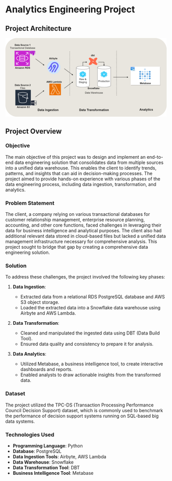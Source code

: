 # Analytics Engineering Project

<h2>Project Architecture</h2>
<p align="center">
  <img src="https://github.com/efrenmo/Analytics-Engineering-Project/blob/main/Screenshots/ae_infra_l.drawio.png" />
</p>

## Project Overview

### Objective

The main objective of this project was to design and implement an end-to-end data engineering solution that consolidates data from multiple sources into a unified data warehouse. This enables the client to identify trends, patterns, and insights that can aid in decision-making processes. The project aimed to provide hands-on experience with various phases of the data engineering process, including data ingestion, transformation, and analytics.

### Problem Statement

The client, a company relying on various transactional databases for customer relationship management, enterprise resource planning, accounting, and other core functions, faced challenges in leveraging their data for business intelligence and analytical purposes. The client also had additional relevant data stored in cloud-based files but lacked a unified data management infrastructure necessary for comprehensive analysis. This project sought to bridge that gap by creating a comprehensive data engineering solution.

### Solution

To address these challenges, the project involved the following key phases:

1. **Data Ingestion**:
   - Extracted data from a relational RDS PostgreSQL database and AWS S3 object storage.
   - Loaded the extracted data into a Snowflake data warehouse using Airbyte and AWS Lambda.

2. **Data Transformation**:
   - Cleaned and manipulated the ingested data using DBT (Data Build Tool).
   - Ensured data quality and consistency to prepare it for analysis.

3. **Data Analytics**:
   - Utilized Metabase, a business intelligence tool, to create interactive dashboards and reports.
   - Enabled analysts to draw actionable insights from the transformed data.

### Dataset

The project utilized the TPC-DS (Transaction Processing Performance Council Decision Support) dataset, which is commonly used to benchmark the performance of decision support systems running on SQL-based big data systems.

### Technologies Used

- **Programming Language**: Python
- **Database**: PostgreSQL
- **Data Ingestion Tools**: Airbyte, AWS Lambda
- **Data Warehouse**: Snowflake
- **Data Transformation Tool**: DBT
- **Business Intelligence Tool**: Metabase




